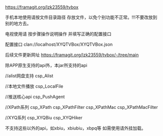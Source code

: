 https://framagit.org/lzk23559/tvbox


手机本地使用请按文件目录路径 存放文件，以免个别功能不正常。!!!不要改放到别的地方去。

电视使用请 按步骤操作说明操作 并填写正确的配置接口

配置接口
clan://localhost/XYQTVBox/XYQTVBox.json

后续文件更新网址
https://framagit.org/lzk23559/tvbox/-/tree/main

除APP原生支持的api外，本jar所支持的api

//alist网盘支持
csp_Alist

//本地文件播放
csp_LocalFile

//推送核心api
csp_PushAgent

//XPath系列
csp_XPath
csp_XPathFilter
csp_XPathMac
csp_XPathMacFilter

//XYQ系列
csp_XYQBiu
csp_XYQHiker

不支持这些以外的api，如xbiu，xbiubiu，xbpq等
如需使用请外挂加载。


